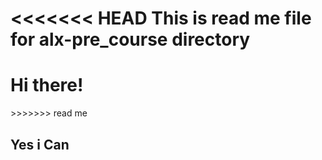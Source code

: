 <<<<<<< HEAD
**This is read me file for alx-pre_course directory**
=======
<h1>Hi there!</h1>
>>>>>>> read me
<h2>Yes i Can</h2>

